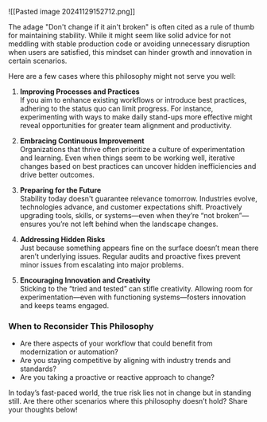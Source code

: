 ![[Pasted image 20241129152712.png]]

The adage "Don't change if it ain't broken" is often cited as a rule of thumb for maintaining stability. While it might seem like solid advice for not meddling with stable production code or avoiding unnecessary disruption when users are satisfied, this mindset can hinder growth and innovation in certain scenarios.

Here are a few cases where this philosophy might not serve you well:

1. **Improving Processes and Practices**  
    If you aim to enhance existing workflows or introduce best practices, adhering to the status quo can limit progress. For instance, experimenting with ways to make daily stand-ups more effective might reveal opportunities for greater team alignment and productivity.
    
2. **Embracing Continuous Improvement**  
    Organizations that thrive often prioritize a culture of experimentation and learning. Even when things seem to be working well, iterative changes based on best practices can uncover hidden inefficiencies and drive better outcomes.
    
3. **Preparing for the Future**  
    Stability today doesn't guarantee relevance tomorrow. Industries evolve, technologies advance, and customer expectations shift. Proactively upgrading tools, skills, or systems—even when they’re “not broken”—ensures you’re not left behind when the landscape changes.
    
4. **Addressing Hidden Risks**  
    Just because something appears fine on the surface doesn’t mean there aren’t underlying issues. Regular audits and proactive fixes prevent minor issues from escalating into major problems.
    
5. **Encouraging Innovation and Creativity**  
    Sticking to the “tried and tested” can stifle creativity. Allowing room for experimentation—even with functioning systems—fosters innovation and keeps teams engaged.
    
### **When to Reconsider This Philosophy**

- Are there aspects of your workflow that could benefit from modernization or automation?
- Are you staying competitive by aligning with industry trends and standards?
- Are you taking a proactive or reactive approach to change?

In today’s fast-paced world, the true risk lies not in change but in standing still. Are there other scenarios where this philosophy doesn’t hold? Share your thoughts below!
